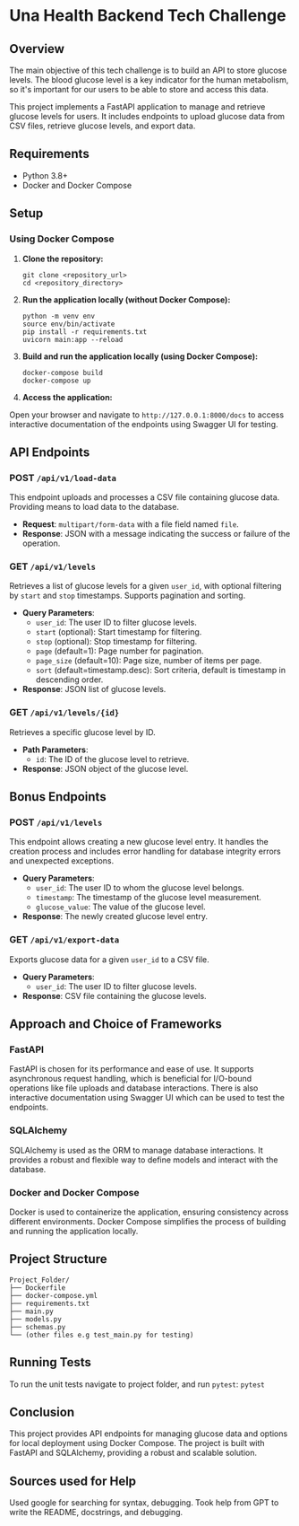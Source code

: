 # Una Health Backend Tech Challenge

## Overview

The main objective of this tech challenge is to build an API to store glucose levels. The blood glucose level is a key indicator for the human metabolism, so it's important for our users to be able to store and access this data.

This project implements a FastAPI application to manage and retrieve glucose levels for users. It includes endpoints to upload glucose data from CSV files, retrieve glucose levels, and export data.

## Requirements

- Python 3.8+
- Docker and Docker Compose

## Setup

### Using Docker Compose

1. **Clone the repository:**

   ```
   git clone <repository_url>
   cd <repository_directory>
   ```

2. **Run the application locally (without Docker Compose):**

   ```
   python -m venv env
   source env/bin/activate
   pip install -r requirements.txt
   uvicorn main:app --reload
   ```

2. **Build and run the application locally (using Docker Compose):**

    ```
    docker-compose build
    docker-compose up
    ```

3. **Access the application:**

Open your browser and navigate to `http://127.0.0.1:8000/docs` to access interactive documentation of the endpoints using Swagger UI for testing.

## API Endpoints

### POST `/api/v1/load-data`

This endpoint uploads and processes a CSV file containing glucose data. Providing means to load data to the database.

- **Request**: `multipart/form-data` with a file field named `file`.
- **Response**: JSON with a message indicating the success or failure of the operation.

### GET `/api/v1/levels`

Retrieves a list of glucose levels for a given `user_id`, with optional filtering by `start` and `stop` timestamps. Supports pagination and sorting.

- **Query Parameters**: 
    - `user_id`: The user ID to filter glucose levels.
    - `start` (optional): Start timestamp for filtering.
    - `stop` (optional): Stop timestamp for filtering.
    - `page` (default=1): Page number for pagination.
    - `page_size` (default=10): Page size, number of items per page.
    - `sort` (default=timestamp.desc): Sort criteria, default is timestamp in descending order.
- **Response**: JSON list of glucose levels.

### GET `/api/v1/levels/{id}`
Retrieves a specific glucose level by ID.

- **Path Parameters**:
    - `id`: The ID of the glucose level to retrieve.
- **Response**: JSON object of the glucose level.

## Bonus Endpoints

### POST `/api/v1/levels`
This endpoint allows creating a new glucose level entry. It handles the creation process and includes error handling for database integrity errors and unexpected exceptions.

- **Query Parameters**:
    - `user_id`: The user ID to whom the glucose level belongs.
    - `timestamp`: The timestamp of the glucose level measurement.
    - `glucose_value`: The value of the glucose level.
- **Response**: The newly created glucose level entry.

### GET `/api/v1/export-data`
Exports glucose data for a given `user_id` to a CSV file.

- **Query Parameters**:
    - `user_id`: The user ID to filter glucose levels.
- **Response**: CSV file containing the glucose levels.

## Approach and Choice of Frameworks

### FastAPI
FastAPI is chosen for its performance and ease of use. It supports asynchronous request handling, which is beneficial for I/O-bound operations like file uploads and database interactions. There is also interactive documentation using Swagger UI which can be used to test the endpoints.

### SQLAlchemy
SQLAlchemy is used as the ORM to manage database interactions. It provides a robust and flexible way to define models and interact with the database.

### Docker and Docker Compose
Docker is used to containerize the application, ensuring consistency across different environments. Docker Compose simplifies the process of building and running the application locally.

## Project Structure
```
Project_Folder/
├── Dockerfile
├── docker-compose.yml
├── requirements.txt
├── main.py
├── models.py
├── schemas.py
└── (other files e.g test_main.py for testing)
```

## Running Tests
To run the unit tests navigate to project folder, and run `pytest`:
    ```
    pytest
    ```

## Conclusion
This project provides API endpoints for managing glucose data and options for local deployment using Docker Compose. The project is built with FastAPI and SQLAlchemy, providing a robust and scalable solution.

## Sources used for Help
Used google for searching for syntax, debugging. Took help from GPT to write the README, docstrings, and debugging.